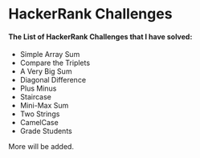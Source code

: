 # HackerRank Challenges

#### The List of HackerRank Challenges that I have solved:

- Simple Array Sum
- Compare the Triplets
- A Very Big Sum
- Diagonal Difference
- Plus Minus
- Staircase
- Mini-Max Sum
- Two Strings
- CamelCase
- Grade Students

More will be added.
